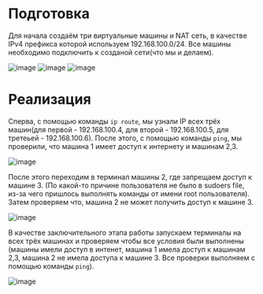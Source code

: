 # Подготовка

Для начала создаём три виртуальные машины и NAT сеть, в качестве IPv4 префикса которой используем 192.168.100.0/24. Все машины необходимо подключить к созданой сети(что мы и делаем).

![image](https://github.com/Nirolok/-3-/assets/40453222/46dd8b55-ad0e-4f8d-8fe0-a71f016c4e00)
![image](https://github.com/Nirolok/-3-/assets/40453222/c0a05b9d-d57a-4eb8-b2f0-e413728a3444)
![image](https://github.com/Nirolok/-3-/assets/40453222/8c716908-03d7-4f10-8237-ab0a7f17cd5f)

# Реализация

Сперва, с помощью команды `ip route`, мы узнали IP всех трёх машин(для первой - 192.168.100.4, для второй - 192.168.100.5, для третеьей - 192.168.100.6). После этого, с помощью команды `ping`, мы проверили,
что машина 1 имеет доступ к интернету и машинам 2,3.

![image](https://github.com/Nirolok/-3-/assets/40453222/21111c81-df67-4b10-917e-730cf7d741f8)


После этого переходим в терминал машины 2, где запрещаем доступ к машине 3. (По какой-то причине пользователя не было в sudoers file, из-за чего пришлось выполнять команды от имени root пользователя). Затем проверяем что, машина 2 не может получить доступ к машине 3.

![image](https://github.com/Nirolok/-3-/assets/40453222/1f69923a-38b1-4151-a119-692fbfa91b75)


В качестве заключительного этапа работы запускаем терминалы на всех трёх машинах и проверяем чтобы все условия были выполнены (машины имели доступ в интенет, машина 1 имела доступ к машинам 2,3, машина 2 не имела доступа к машине 3. Все проверки выполняем с помощью команды `ping`).

![image](https://github.com/Nirolok/-3-/assets/40453222/0ddcb654-7e3f-44da-9392-f216a6e690cc)
